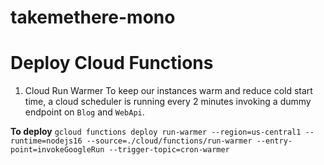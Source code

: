 # takemethere-mono

# Deploy Cloud Functions

1. Cloud Run Warmer
   To keep our instances warm and reduce cold start time, a cloud scheduler is running every 2 minutes invoking a dummy endpoint on `Blog` and `WebApi`.

**To deploy**
`gcloud functions deploy run-warmer --region=us-central1 --runtime=nodejs16 --source=./cloud/functions/run-warmer --entry-point=invokeGoogleRun --trigger-topic=cron-warmer`
